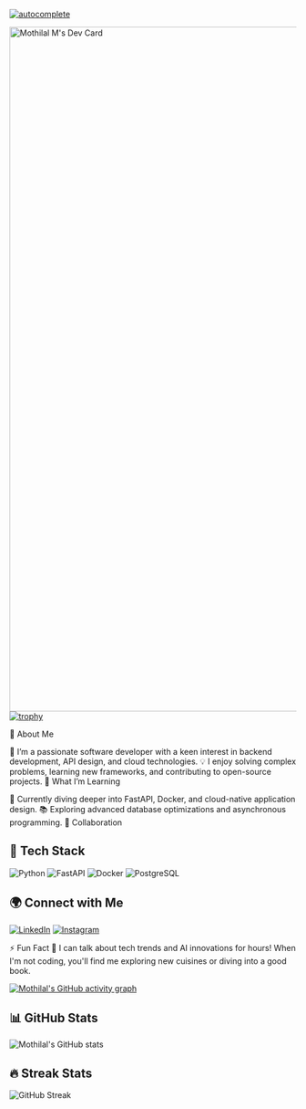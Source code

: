 <!-- <b>👋 Hi, I’m Mothilal!</b> -->

[![autocomplete](https://codeium.com/badges/user/mothilal/autocomplete)](https://codeium.com/profile/mothilal)

<a href="https://app.daily.dev/mothilal"><img src="https://api.daily.dev/devcards/v2/co5xqg55rFvz8ulMWL6TR.png?type=wide&r=49w" width="1200" alt="Mothilal M's Dev Card"/></a>
[![trophy](https://github-profile-trophy.vercel.app/?username=Mothilal-hire10x&theme=dracula&no-frame=true&margin-w=15&margin-h=10)](https://github.com/ryo-ma/github-profile-trophy)


👀 About Me

🔭 I’m a passionate software developer with a keen interest in backend development, API design, and cloud technologies.
💡 I enjoy solving complex problems, learning new frameworks, and contributing to open-source projects.
🌱 What I’m Learning

🚀 Currently diving deeper into FastAPI, Docker, and cloud-native application design.
📚 Exploring advanced database optimizations and asynchronous programming.
💞️ Collaboration

## 🚀 Tech Stack
![Python](https://img.shields.io/badge/Python-3776AB?style=for-the-badge&logo=python&logoColor=white)
![FastAPI](https://img.shields.io/badge/FastAPI-009688?style=for-the-badge&logo=fastapi&logoColor=white)
![Docker](https://img.shields.io/badge/Docker-2496ED?style=for-the-badge&logo=docker&logoColor=white)
![PostgreSQL](https://img.shields.io/badge/PostgreSQL-316192?style=for-the-badge&logo=postgresql&logoColor=white)


## 🌍 Connect with Me
[![LinkedIn](https://img.shields.io/badge/LinkedIn-0077B5?style=for-the-badge&logo=linkedin&logoColor=white)](https://www.linkedin.com/in/mothilal-m-04803a227)
[![Instagram](https://img.shields.io/badge/Instagram-E4405F?style=for-the-badge&logo=instagram&logoColor=white)](https://www.instagram.com/mothilalzzh_sphinx_007)



⚡ Fun Fact
💬 I can talk about tech trends and AI innovations for hours! When I'm not coding, you'll find me exploring new cuisines or diving into a good book.


[![Mothilal's GitHub activity graph](https://github-readme-activity-graph.vercel.app/graph?username=Mothilal-hire10x&theme=dracula)](https://github.com/Mothilal-hire10x/github-readme-activity-graph)


## 📊 GitHub Stats
![Mothilal's GitHub stats](https://github-readme-stats.vercel.app/api?username=Mothilal-hire10x&show_icons=true&theme=dracula)  

## 🔥 Streak Stats
![GitHub Streak](https://github-readme-streak-stats.herokuapp.com/?user=Mothilal-hire10x&theme=dracula)







